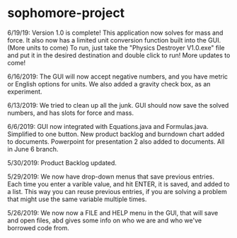 # sophomore-project

6/19/19: Version 1.0 is complete! This application now solves for mass and force. It also now has a limited unit conversion function built into the GUI. (More units to come) 
To run, just take the "Physics Destroyer V1.0.exe" file and put it in the desired destination and double click to run!
More updates to come!

6/16/2019: The GUI will now accept negative numbers, and you have metric or English options for units. We also added a gravity check box, as an experiment.

6/13/2019: We tried to clean up all the junk. GUI should now save the solved numbers, and has slots for force and mass.

6/6/2019: GUI now integrated with Equations.java and Formulas.java. Simplified to one button. New product backlog and burndown chart added to documents. Powerpoint for presentation 2 also added to documents. All in June 6 branch.

5/30/2019: Product Backlog updated.

5/29/2019: We now have drop-down menus that save previous entries. Each time you enter a varible value, and hit ENTER, it is saved, and added to a list. This way you can reuse previous entries, if you are solving a problem that might use the same variable multiple times.

5/26/2019: We now now a FILE and HELP menu in the GUI, that will save and open files, abd gives some info on who we are and who we've borrowed code from.
